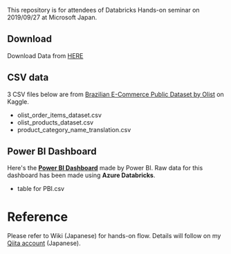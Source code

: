 This repository is for attendees of Databricks Hands-on seminar on 2019/09/27 at Microsoft Japan.

## Download
Download Data from [HERE](https://github.com/catetin/Databricks_Handson_Seminar/archive/master.zip)

## CSV data
3 CSV files below are from [Brazilian E-Commerce Public Dataset by Olist](https://www.kaggle.com/olistbr/brazilian-ecommerce) on Kaggle.

- olist_order_items_dataset.csv
- olist_products_dataset.csv
- product_category_name_translation.csv

## Power BI Dashboard
Here's the [**Power BI Dashboard**](https://app.powerbi.com/view?r=eyJrIjoiOGFmOTM5NDEtNTZkMi00MmYxLWFmZDAtYzgzNWYxNjFlN2FlIiwidCI6IjYxNTc5NTU5LWNiM2EtNGZmYy1hOTVmLTkwNzYzMmJhNDRlOCJ9) made by Power BI. Raw data for this dashboard has been made using **Azure Databricks**.

- table for PBI.csv


# Reference
Please refer to Wiki (Japanese) for hands-on flow. Details will follow on my [Qiita account](https://qiita.com/Catetin0310) (Japanese).


